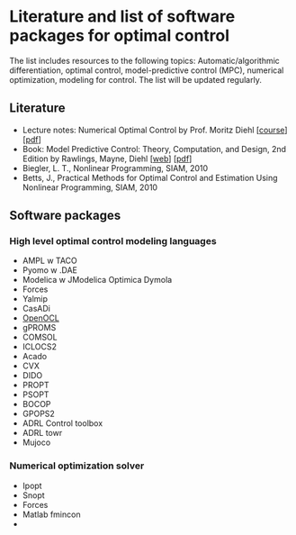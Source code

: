 # Literature and list of software packages for optimal control 

The list includes resources to the following topics: Automatic/algorithmic differentiation, optimal control, model-predictive control (MPC), numerical optimization, modeling for control.  The list will be updated regularly.

## Literature

* Lecture notes: Numerical Optimal Control by Prof. Moritz Diehl [[course](https://www.syscop.de/teaching/ss2017/numerical-optimal-control)] [[pdf](https://www.syscop.de/files/2017ss/NOC/script/book-NOCSE.pdf)]
* Book: Model Predictive Control: Theory, Computation, and Design, 2nd Edition by Rawlings, Mayne, Diehl [[web](https://sites.engineering.ucsb.edu/~jbraw/mpc/)] [[pdf](https://sites.engineering.ucsb.edu/~jbraw/mpc/MPC-book-2nd-edition-2nd-printing.pdf)]
* Biegler, L. T., Nonlinear Programming, SIAM, 2010
* Betts, J., Practical Methods for Optimal Control and Estimation Using Nonlinear Programming, SIAM, 2010

## Software packages 

### High level optimal control modeling languages

 - AMPL w TACO
 - Pyomo w .DAE
 - Modelica w JModelica Optimica Dymola
 - Forces
 - Yalmip
 - CasADi
 - [OpenOCL](https://openocl.org) 
 - gPROMS 
 - COMSOL
 - ICLOCS2 
 - Acado
 - CVX
 - DIDO
 - PROPT
 - PSOPT
 - BOCOP
 - GPOPS2
 - ADRL Control toolbox 
 - ADRL towr
 - Mujoco
 
 ### Numerical optimization solver 

- Ipopt
- Snopt
- Forces
- Matlab fmincon
- 
